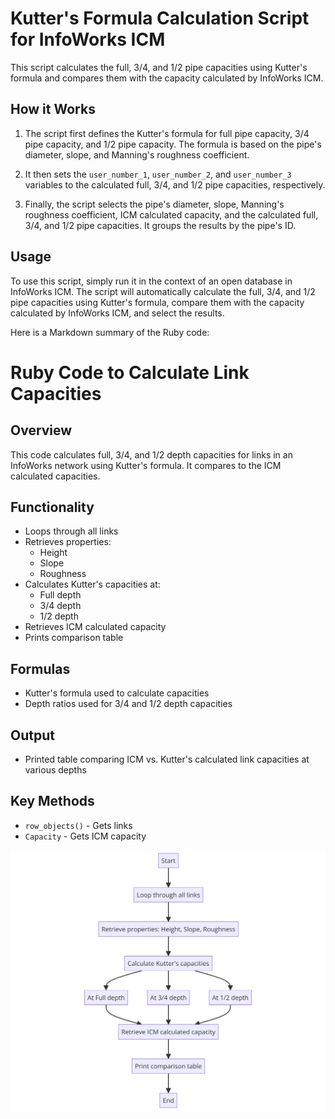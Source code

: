 # Kutter's Formula Calculation Script for InfoWorks ICM

This script calculates the full, 3/4, and 1/2 pipe capacities using Kutter's formula and compares them with the capacity calculated by InfoWorks ICM.

## How it Works

1. The script first defines the Kutter's formula for full pipe capacity, 3/4 pipe capacity, and 1/2 pipe capacity. The formula is based on the pipe's diameter, slope, and Manning's roughness coefficient.

2. It then sets the `user_number_1`, `user_number_2`, and `user_number_3` variables to the calculated full, 3/4, and 1/2 pipe capacities, respectively.

3. Finally, the script selects the pipe's diameter, slope, Manning's roughness coefficient, ICM calculated capacity, and the calculated full, 3/4, and 1/2 pipe capacities. It groups the results by the pipe's ID.



## Usage

To use this script, simply run it in the context of an open database in InfoWorks ICM. The script will automatically calculate the full, 3/4, and 1/2 pipe capacities using Kutter's formula, 
compare them with the capacity calculated by InfoWorks ICM, and select the results.



  Here is a Markdown summary of the Ruby code:

# Ruby Code to Calculate Link Capacities

## Overview
This code calculates full, 3/4, and 1/2 depth capacities for links in an InfoWorks network using Kutter's formula. It compares to the ICM calculated capacities.

## Functionality
- Loops through all links
- Retrieves properties: 
  - Height
  - Slope 
  - Roughness
- Calculates Kutter's capacities at:
  - Full depth
  - 3/4 depth
  - 1/2 depth
- Retrieves ICM calculated capacity 
- Prints comparison table

## Formulas 
- Kutter's formula used to calculate capacities
- Depth ratios used for 3/4 and 1/2 depth capacities

## Output
- Printed table comparing ICM vs. Kutter's calculated link capacities at various depths  

## Key Methods
- `row_objects()` - Gets links
- `Capacity` - Gets ICM capacity

![Alt text](diagram(3).png)